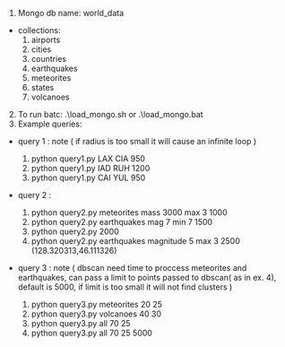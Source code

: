 1. Mongo db name: world_data
    
 * collections:    
    1. airports        
    1. cities 
    3. countries
    4. earthquakes
    5. meteorites
    6. states
    7. volcanoes 
2. To run batc: .\load_mongo.sh or .\load_mongo.bat
3. Example queries:

 * query 1 : note ( if radius is too small it will cause an infinite loop ) 
    1. python query1.py LAX CIA 950  
    2. python query1.py IAD RUH 1200 
    3. python query1.py CAI YUL 950 
    
 * query 2 : 
    1. python query2.py meteorites mass 3000 max 3 1000 
    2. python query2.py earthquakes mag 7 min 7 1500  
    3. python query2.py 2000 
    4. python query2.py earthquakes magnitude 5 max 3 2500 (128.320313,46.111326) 
    
* query 3 : note ( dbscan need time to proccess meteorites and earthquakes, can pass a limit to points passed to dbscan( as in ex. 4), default is 5000, if limit is too small it will not find clusters )
    1. python query3.py meteorites 20 25
    2. python query3.py volcanoes 40 30
    3. python query3.py all 70 25
    4. python query3.py all 70 25 5000